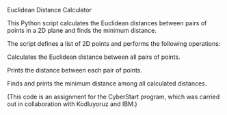 Euclidean Distance Calculator

This Python script calculates the Euclidean distances between pairs of points in a 2D plane and finds the minimum distance.

The script defines a list of 2D points and performs the following operations:

Calculates the Euclidean distance between all pairs of points.

Prints the distance between each pair of points.

Finds and prints the minimum distance among all calculated distances.

(This code is an assignment for the CyberStart program, which was carried out in collaboration with Kodluyoruz and IBM.)
